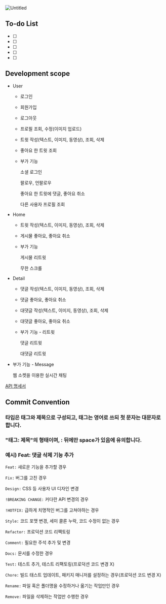 ![Untitled](https://s3-us-west-2.amazonaws.com/secure.notion-static.com/95cf665e-44f8-4673-bf6f-a5e4d05d7619/Untitled.png)

## To-do List

- [ ]  
- [ ]  
- [ ]  
- [ ]  
- [ ]  

## Development scope

- User
    - 로그인
    - 회원가입
    - 로그아웃
    - 프로필 조회, 수정(이미지 업로드)
    - 트윗 작성(텍스트, 이미지, 동영상), 조회, 삭제
    - 좋아요 한 트윗 조회
    - 부가 기능
        
        소셜 로그인
        
        팔로우, 언팔로우
        
        좋아요 한 트윗에 댓글, 좋아요 취소
        
        다른 사용자 프로필 조회
        
- Home
    - 트윗 작성(텍스트, 이미지, 동영상), 조회, 삭제
    - 게시물 좋아요, 좋아요 취소
    - 부가 기능
        
        게시물 리트윗
        
        무한 스크롤
        
- Detail
    - 댓글 작성(텍스트, 이미지, 동영상), 조회, 삭제
    - 댓글 좋아요, 좋아요 취소
    - 대댓글 작성(텍스트, 이미지, 동영상), 조회, 삭제
    - 대댓글 좋아요, 좋아요 취소
    - 부가 기능 - 리트윗
        
        댓글 리트윗
        
        대댓글 리트윗
        
- 부가 기능 - Message
    
    웹 소켓을 이용한 실시간 채팅
    

[API 명세서](https://www.notion.so/d1761736f19246b88c50990a33d7dfe0)

## Commit Convention
### 타입은 태그와 제목으로 구성되고, 태그는 영어로 쓰되 첫 문자는 대문자로 합니다.
### "태그: 제목"의 형태이며, : 뒤에만 space가 있음에 유의합니다.

### 예시) Feat: 댓글 삭제 기능 추가

`Feat:` 새로운 기능을 추가할 경우

`Fix:` 버그를 고친 경우

`Design:` CSS 등 사용자 UI 디자인 변경

`!BREAKING CHANGE:` 커다란 API 변경의 경우

`!HOTFIX:` 급하게 치명적인 버그를 고쳐야하는 경우

`Style:` 코드 포맷 변경, 세미 콜론 누락, 코드 수정이 없는 경우

`Refactor:` 프로덕션 코드 리팩토링

`Comment:` 필요한 주석 추가 및 변경

`Docs:` 문서를 수정한 경우

`Test:` 테스트 추가, 테스트 리팩토링(프로덕션 코드 변경 X)

`Chore:` 빌드 태스트 업데이트, 패키지 매니저를 설정하는 경우(프로덕션 코드 변경 X)

`Rename:` 파일 혹은 폴더명을 수정하거나 옮기는 작업만인 경우
 
`Remove:` 파일을 삭제하는 작업만 수행한 경우
